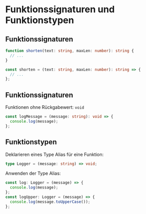 # Funktionssignaturen und Funktionstypen

## Funktionssignaturen

```ts
function shorten(text: string, maxLen: number): string {
  // ...
}
```

```ts
const shorten = (text: string, maxLen: number): string => {
  // ...
};
```

## Funktionssignaturen

Funktionen ohne Rückgabewert: `void`

```ts
const logMessage = (message: string): void => {
  console.log(message);
};
```

## Funktionstypen

Deklarieren eines Type Alias für eine Funktion:

```ts
type Logger = (message: string) => void;
```

Anwenden der Type Alias:

```ts
const log: Logger = (message) => {
  console.log(message);
};
const logUpper: Logger = (message) => {
  console.log(message.toUpperCase());
};
```
